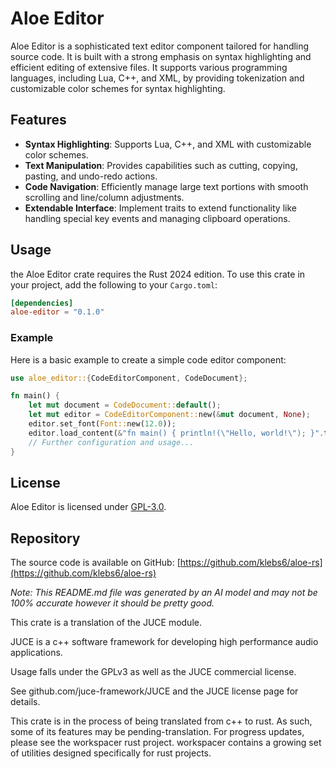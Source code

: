 # Aloe Editor

Aloe Editor is a sophisticated text editor component tailored for handling source code. It is built with a strong emphasis on syntax highlighting and efficient editing of extensive files. It supports various programming languages, including Lua, C++, and XML, by providing tokenization and customizable color schemes for syntax highlighting.

## Features

- **Syntax Highlighting**: Supports Lua, C++, and XML with customizable color schemes.
- **Text Manipulation**: Provides capabilities such as cutting, copying, pasting, and undo-redo actions.
- **Code Navigation**: Efficiently manage large text portions with smooth scrolling and line/column adjustments.
- **Extendable Interface**: Implement traits to extend functionality like handling special key events and managing clipboard operations.

## Usage

the Aloe Editor crate requires the Rust 2024 edition. To use this crate in your project, add the following to your `Cargo.toml`:

```toml
[dependencies]
aloe-editor = "0.1.0"
```

### Example

Here is a basic example to create a simple code editor component:

```rust
use aloe_editor::{CodeEditorComponent, CodeDocument};

fn main() {
    let mut document = CodeDocument::default();
    let mut editor = CodeEditorComponent::new(&mut document, None);
    editor.set_font(Font::new(12.0));
    editor.load_content(&"fn main() { println!(\"Hello, world!\"); }".to_string());
    // Further configuration and usage...
}
```

## License

Aloe Editor is licensed under [GPL-3.0](https://www.gnu.org/licenses/gpl-3.0.en.html).

## Repository

The source code is available on GitHub: [https://github.com/klebs6/aloe-rs](https://github.com/klebs6/aloe-rs)

*Note: This README.md file was generated by an AI model and may not be 100% accurate however it should be pretty good.*

This crate is a translation of the JUCE module.

JUCE is a c++ software framework for developing high performance audio applications.

Usage falls under the GPLv3 as well as the JUCE commercial license.

See github.com/juce-framework/JUCE and the JUCE license page for details.

This crate is in the process of being translated from c++ to rust. As such, some of its features may be pending-translation. For progress updates, please see the workspacer rust project. workspacer contains a growing set of utilities designed specifically for rust projects.
